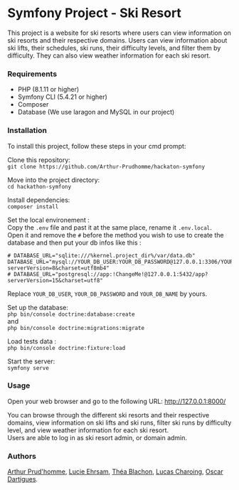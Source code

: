 # Symfony Project - Ski Resort 
This project is a website for ski resorts where users can view information on ski resorts and their respective domains. Users can view information about ski lifts, their schedules, ski runs, their difficulty levels, and filter them by difficulty. They can also view weather information for each ski resort.

### Requirements
- PHP (8.1.11 or higher)
- Symfony CLI (5.4.21 or higher)
- Composer
- Database (We use laragon and MySQL in our project)

### Installation
To install this project, follow these steps in your cmd prompt:  

Clone this repository:  
```git clone https://github.com/Arthur-Prudhomme/hackaton-symfony``` 

Move into the project directory:  
```cd hackathon-symfony```  

Install dependencies:  
```composer install```  

Set the local environement :  
Copy the ```.env``` file and past it at the same place, rename it ```.env.local```.  
Open it and remove the ```#``` before the method you wish to use to create the database and then put your db infos like this :  
```
# DATABASE_URL="sqlite:///%kernel.project_dir%/var/data.db"
DATABASE_URL="mysql://YOUR_DB_USER:YOUR_DB_PASSWORD@127.0.0.1:3306/YOUR_DB_NAME?serverVersion=8&charset=utf8mb4"
# DATABASE_URL="postgresql://app:!ChangeMe!@127.0.0.1:5432/app?serverVersion=15&charset=utf8"
```
Replace ```YOUR_DB_USER```, ```YOUR_DB_PASSWORD``` and ```YOUR_DB_NAME``` by yours.

Set up the database:  
```php bin/console doctrine:database:create```  
and  
```php bin/console doctrine:migrations:migrate```  


Load tests data :  
```php bin/console doctrine:fixture:load```  

Start the server:   
```symfony serve```

### Usage
Open your web browser and go to the following URL: http://127.0.0.1:8000/

You can browse through the different ski resorts and their respective domains, view information on ski lifts and ski runs, filter ski runs by difficulty level, and view weather information for each ski resort.  
Users are able to log in as ski resort admin, or domain admin. 

### Authors
[Arthur Prud'homme](https://github.com/Arthur-Prudhomme), [Lucie Ehrsam](https://github.com/Elicue), [Théa Blachon](https://github.com/EthraDev), [Lucas Charoing](https://github.com/lucaschrng), [Oscar Dartigues](https://github.com/Scarboule).